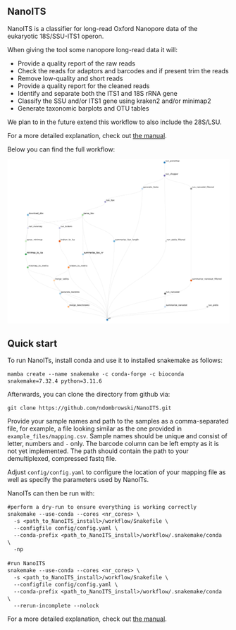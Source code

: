 
## NanoITS

NanoITS is a classifier for long-read Oxford Nanopore data of the eukaryotic 18S/SSU-ITS1 operon. 

When giving the tool some nanopore long-read data it will:

- Provide a quality report of the raw reads
- Check the reads for adaptors and barcodes and if present trim the reads
- Remove low-quality and short reads
- Provide a quality report for the cleaned reads
- Identify and separate both the ITS1 and 18S rRNA gene
- Classify the SSU and/or ITS1 gene using kraken2 and/or minimap2
- Generate taxonomic barplots and OTU tables

We plan to in the future extend this workflow to also include the 28S/LSU.

For a more detailed explanation, check out [the manual](https://ndombrowski.github.io/NanoITS/). 

Below you can find the full workflow:

![](img/visualization.png)


## Quick start

To run NanoITs, install conda and use it to installed snakemake  as follows:

```{bash}
mamba create --name snakemake -c conda-forge -c bioconda snakemake=7.32.4 python=3.11.6
```

Afterwards, you can clone the directory from github via:

```{python}
git clone https://github.com/ndombrowski/NanoITS.git
```

Provide your sample names and path to the samples as a comma-separated file, for example, a file looking similar as the one provided in `example_files/mapping.csv`. Sample names should be unique and consist of letter, numbers and `-` only. The barcode column can be left empty as it is not yet implemented. The path should contain the path to your demultiplexed, compressed fastq file.

Adjust `config/config.yaml` to configure the location of your mapping file as well as specify the parameters used by NanoITs.

NanoITs can then be run with:

```{python}
#perform a dry-run to ensure everything is working correctly
snakemake --use-conda --cores <nr_cores> \
  -s <path_to_NanoITS_install>/workflow/Snakefile \
  --configfile config/config.yaml \
  --conda-prefix <path_to_NanoITS_install>/workflow/.snakemake/conda  \
  -np 

#run NanoITS
snakemake --use-conda --cores <nr_cores> \
  -s <path_to_NanoITS_install>/workflow/Snakefile \
  --configfile config/config.yaml \
  --conda-prefix <path_to_NanoITS_install>/workflow/.snakemake/conda  \
  --rerun-incomplete --nolock
```

For a more detailed explanation, check out [the manual](https://ndombrowski.github.io/NanoITS/).